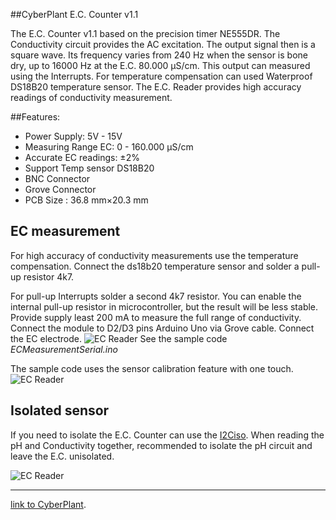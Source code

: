 ##CyberPlant E.C. Counter v1.1

The E.C. Counter v1.1 based on the precision timer NE555DR. The Conductivity circuit provides the AC excitation. The output signal then is a square wave. Its frequency varies from 240 Hz when the sensor is bone dry, up to 16000 Hz at the E.C. 80.000 μS/cm. This output can measured using the Interrupts. For temperature compensation can used Waterproof DS18B20 temperature sensor. The E.C. Reader provides high accuracy readings of conductivity measurement.

##Features:

- Power Supply: 5V - 15V
- Measuring Range EC: 0 - 160.000 μS/cm
- Accurate EC readings: ±2%
- Support Temp sensor DS18B20
- BNC Connector
- Grove Connector
- PCB Size : 36.8 mm×20.3 mm


## EC measurement
For high accuracy of conductivity measurements use the temperature compensation.
Connect the ds18b20 temperature sensor and solder a pull-up resistor 4k7. 

For pull-up Interrupts solder a second 4k7 resistor. You can enable the internal pull-up resistor in microcontroller,  but the result will be less stable. Provide supply least 200 mA to measure the full range of conductivity. Connect the module to D2/D3 pins Arduino Uno via Grove cable. Connect the EC electrode. 
![EC Reader](http://image.cyber-plant.com/var/resizes/ECReaderConnect.jpg?m=1449111915)
See the sample code *ECMeasurementSerial.ino*

The sample code uses the sensor calibration feature with one touch.
![EC Reader](http://image.cyber-plant.com/var/resizes/ECSerial.jpg?m=1449125597)

## Isolated sensor
If you need to isolate the E.C. Counter can use the [I2Ciso](https://github.com/cyberplantru/I2C-iso). When reading the pH and Conductivity together, recommended to isolate the pH circuit and leave the E.C. unisolated.

![EC Reader](http://image.cyber-plant.com/var/albums/ECReaderIso.jpg?m=1449112044)


----------


[link to CyberPlant](http://www.cyber-plant.com).